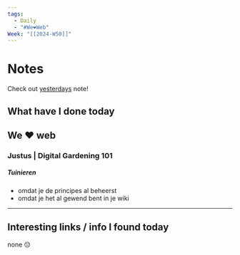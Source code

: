 ```yaml
---
tags:
  - Daily
  - "#We❤️Web"
Week: "[[2024-W50]]"
---
```


# Notes

Check out [yesterdays](2024-12-12) note!

## What have I done today

## We ❤️ web

### Justus | Digital Gardening 101

##### Tuinieren

- omdat je de principes al beheerst
- omdat je het al gewend bent in je wiki

---

## Interesting links / info I found today

none 😔
